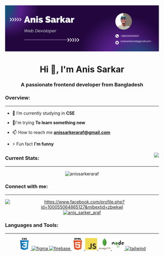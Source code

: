 ![logo](https://github.com/anissarkeraraf/anissarkeraraf/blob/main/Purple%20Abstract%20Graphic%20Design%20LinkedIn%20Article%20Cover%20Image.png)

<h1 align="center">Hi 👋, I'm Anis Sarkar</h1>
<h3 align="center">A passionate frontend developer from Bangladesh</h3>


<h3 align="left">Overview:</h3>
<hr>


- 🔭 I’m currently studying in **CSE**

- 💬I'm trying **To learn something new**

- 📫 How to reach me **anissarkeraraf@gmail.com**

- ⚡ Fun fact **I'm funny**
  <p align="right"><img align="right" src="(https://cdn.dribbble.com/users/1162077/screenshots/3848914/programmer.gif)" /></p>
  
<h3 align="left">Current Stats:</h3>
<hr>
<p align="center"><img align="center" src="https://github-readme-streak-stats.herokuapp.com/?user=anissarkeraraf&" alt="anissarkeraraf" /></p>


<h3 align="left">Connect with me:</h3>
<hr>
<p align="center">
<a href="https://fb.com/https://www.facebook.com/profile.php?id=100055064865127&mibextid=zbwkwl" target="blank"><img align="center" src="https://raw.githubusercontent.com/rahuldkjain/github-profile-readme-generator/master/src/images/icons/Social/facebook.svg" alt="https://www.facebook.com/profile.php?id=100055064865127&mibextid=zbwkwl" height="30" width="40" /></a>
<a href="https://instagram.com/anis_sarker_araf" target="blank"><img align="center" src="https://raw.githubusercontent.com/rahuldkjain/github-profile-readme-generator/master/src/images/icons/Social/instagram.svg" alt="anis_sarker_araf" height="30" width="40" /></a>
</p>

<h3 align="left">Languages and Tools:</h3>
<hr>
<p align="center"> <a href="https://www.w3schools.com/css/" target="_blank" rel="noreferrer"> <img src="https://raw.githubusercontent.com/devicons/devicon/master/icons/css3/css3-original-wordmark.svg" alt="css3" width="40" height="40"/> </a> <a href="https://www.figma.com/" target="_blank" rel="noreferrer"> <img src="https://www.vectorlogo.zone/logos/figma/figma-icon.svg" alt="figma" width="40" height="40"/> </a> <a href="https://firebase.google.com/" target="_blank" rel="noreferrer"> <img src="https://www.vectorlogo.zone/logos/firebase/firebase-icon.svg" alt="firebase" width="40" height="40"/> </a> <a href="https://www.w3.org/html/" target="_blank" rel="noreferrer"> <img src="https://raw.githubusercontent.com/devicons/devicon/master/icons/html5/html5-original-wordmark.svg" alt="html5" width="40" height="40"/> </a> <a href="https://developer.mozilla.org/en-US/docs/Web/JavaScript" target="_blank" rel="noreferrer"> <img src="https://raw.githubusercontent.com/devicons/devicon/master/icons/javascript/javascript-original.svg" alt="javascript" width="40" height="40"/> </a> <a href="https://www.mongodb.com/" target="_blank" rel="noreferrer"> <img src="https://raw.githubusercontent.com/devicons/devicon/master/icons/mongodb/mongodb-original-wordmark.svg" alt="mongodb" width="40" height="40"/> </a> <a href="https://nodejs.org" target="_blank" rel="noreferrer"> <img src="https://raw.githubusercontent.com/devicons/devicon/master/icons/nodejs/nodejs-original-wordmark.svg" alt="nodejs" width="40" height="40"/> </a> <a href="https://tailwindcss.com/" target="_blank" rel="noreferrer"> <img src="https://www.vectorlogo.zone/logos/tailwindcss/tailwindcss-icon.svg" alt="tailwind" width="40" height="40"/> </a> </p>

